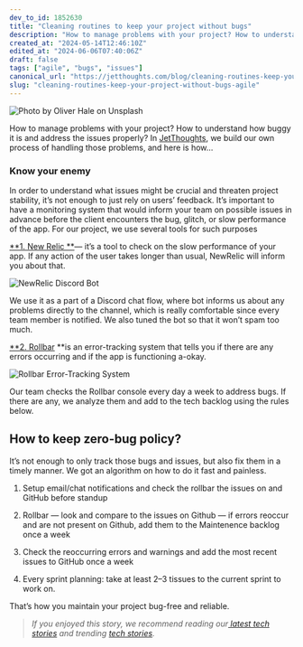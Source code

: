 ```yaml
---
dev_to_id: 1852630
title: "Cleaning routines to keep your project without bugs"
description: "How to manage problems with your project? How to understand how buggy it is and address the issues..."
created_at: "2024-05-14T12:46:10Z"
edited_at: "2024-06-06T07:40:06Z"
draft: false
tags: ["agile", "bugs", "issues"]
canonical_url: "https://jetthoughts.com/blog/cleaning-routines-keep-your-project-without-bugs-agile"
slug: "cleaning-routines-keep-your-project-without-bugs-agile"
---
```

![Photo by [Oliver Hale](https://unsplash.com/@4themorningshoot?utm_source=unsplash&utm_medium=referral&utm_content=creditCopyText) on [Unsplash](https://unsplash.com/search/photos/clean?utm_source=unsplash&utm_medium=referral&utm_content=creditCopyText)](https://cdn-images-1.medium.com/max/2732/1*d5eD7CViMpyc8o8KXO3d9g.jpeg)

How to manage problems with your project? How to understand how buggy it is and address the issues properly? In [JetThoughts](undefined), we build our own process of handling those problems, and here is how…

### **Know your enemy**

In order to understand what issues might be crucial and threaten project stability, it’s not enough to just rely on users’ feedback. It’s important to have a monitoring system that would inform your team on possible issues in advance before the client encounters the bug, glitch, or slow performance of the app. For our project, we use several tools for such purposes

[**1. New Relic **](https://newrelic.com/)— it’s a tool to check on the slow performance of your app. If any action of the user takes longer than usual, NewRelic will inform you about that.

![NewRelic Discord Bot](https://cdn-images-1.medium.com/max/2000/1*fWEIlG-fkSexSHAprORViA.png)

We use it as a part of a Discord chat flow, where bot informs us about any problems directly to the channel, which is really comfortable since every team member is notified. We also tuned the bot so that it won’t spam too much.

[**2. Rollbar](https://rollbar.com/) **is an error-tracking system that tells you if there are any errors occurring and if the app is functioning a-okay.

![Rollbar Error-Tracking System](https://cdn-images-1.medium.com/max/3186/1*lEbfrwZykVHOXCmjrjJGwA.png)

Our team checks the Rollbar console every day a week to address bugs. If there are any, we analyze them and add to the tech backlog using the rules below.

## How to keep zero-bug policy?

It’s not enough to only track those bugs and issues, but also fix them in a timely manner. We got an algorithm on how to do it fast and painless.

1. Setup email/chat notifications and check the rollbar the issues on and GitHub before standup

2. Rollbar — look and compare to the issues on Github — if errors reoccur and are not present on Github, add them to the Maintenence backlog once a week

3. Check the reoccurring errors and warnings and add the most recent issues to GitHub once a week

4. Every sprint planning: take at least 2–3 tissues to the current sprint to work on.

That’s how you maintain your project bug-free and reliable.
>  *If you enjoyed this story, we recommend reading our[ latest tech stories](https://jtway.co/latest) and trending [tech stories](https://jtway.co/trending).*
